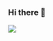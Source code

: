 ### Hi there 👋

<img src="https://img.shields.io/badge/C-20232a.svg?style=for-the-badge&logo=react&logoColor=61DAFB" />

<!--
**Doyun05/Doyun05** is a ✨ _special_ ✨ repository because its `README.md` (this file) appears on your GitHub profile.

Here are some ideas to get you started:

- 🔭 I’m currently working on ...
- 🌱 I’m currently learning ...
- 👯 I’m looking to collaborate on ...
- 🤔 I’m looking for help with ...
- 💬 Ask me about ...
- 📫 How to reach me: ...
- 😄 Pronouns: ...
- ⚡ Fun fact: ...
-->
